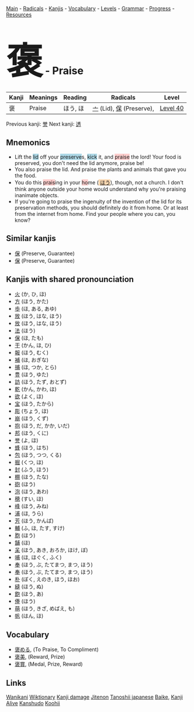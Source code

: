 <style> bigfont {font-size: 100px}</style>
[Main](../README.md) -
[Radicals](../radicals.md) -
[Kanjis](../kanjis.md) -
[Vocabulary](../vocabulary.md) -
[Levels](../levels.md) -
[Grammar](../grammar.md) - 
[Progress](../progress.md) -
[Resources](../resources.md)
# <bigfont> 褒</bigfont> - Praise 

| Kanji | Meanings | Reading | Radicals | Level |
| --- | --- | --- | --- | --- |
| 褒 | Praise | ほう, ほ | [亠](../radicals/亠.md) (Lid), [保](../radicals/保.md) (Preserve),  | [Level 40](../levels/wk_level40.md) |

Previous kanji: [誉](誉.md) Next kanji: [透](透.md) 

## Mnemonics
 * Lift the <span style="background-color:#ADD8E6"> lid</span> off your <span style="background-color:#ADD8E6"> preserve</span>s, <span style="background-color:#ADD8E6"> kick</span> it, and <span style="background-color:#ffcccb"> praise</span> the lord! Your food is preserved, you don't need the lid anymore, praise be!
* You also praise the lid. And praise the plants and animals that gave you the food.
* You do this <span style="background-color:#ffcccb"> prais</span>ing in your <span style="background-color:#ffcccb"> ho</span>me (<span style="background-color:#fed8b1"> [ほう](https://jisho.org/search/ほう)</span>), though, not a church. I don't think anyone outside your home would understand why you're praising inanimate objects.
* If you're going to praise the ingenuity of the invention of the lid for its preservation methods, you should definitely do it from home. Or at least from the internet from home. Find your people where you can, you know?


## Similar kanjis
 * [保](保.md) (Preserve, Guarantee)
* [保](保.md) (Preserve, Guarantee)



## Kanjis with shared pronounciation
 * [火](火.md) (か, ひ, ほ)
* [方](方.md) (ほう, かた)
* [歩](歩.md) (ほ, ある, あゆ)
* [放](放.md) (ほう, はな, ほう)
* [放](放.md) (ほう, はな, ほう)
* [法](法.md) (ほう)
* [保](保.md) (ほ, たも)
* [干](干.md) (かん, ほ, ひ)
* [報](報.md) (ほう, むく)
* [補](補.md) (ほ, おぎな)
* [捕](捕.md) (ほ, つか, とら)
* [豊](豊.md) (ほう, ゆた)
* [訪](訪.md) (ほう, たず, おとず)
* [乾](乾.md) (かん, かわ, ほ)
* [欲](欲.md) (よく, ほ)
* [宝](宝.md) (ほう, たから)
* [彫](彫.md) (ちょう, ほ)
* [崩](崩.md) (ほう, くず)
* [抱](抱.md) (ほう, だ, かか, いだ)
* [邦](邦.md) (ほう, くに)
* [誉](誉.md) (よ, ほ)
* [蜂](蜂.md) (ほう, はち)
* [包](包.md) (ほう, つつ, くる)
* [掘](掘.md) (くつ, ほ)
* [封](封.md) (ふう, ほう)
* [棚](棚.md) (ほう, たな)
* [砲](砲.md) (ほう)
* [泡](泡.md) (ほう, あわ)
* [穂](穂.md) (すい, ほ)
* [峰](峰.md) (ほう, みね)
* [浦](浦.md) (ほ, うら)
* [芳](芳.md) (ほう, かんば)
* [輔](輔.md) (ふ, ほ, たす, すけ)
* [胞](胞.md) (ほう)
* [舗](舗.md) (ほ)
* [呆](呆.md) (ほう, あき, おろか, ほけ, ぼ)
* [哺](哺.md) (ほ, ほぐく, ふく)
* [奉](奉.md) (ほう, ぶ, たてまつ, まつ, ほう)
* [奉](奉.md) (ほう, ぶ, たてまつ, まつ, ほう)
* [朴](朴.md) (ぼく, えのき, ほう, ほお)
* [縫](縫.md) (ほう, ぬ)
* [飽](飽.md) (ほう, あ)
* [俸](俸.md) (ほう)
* [萌](萌.md) (ほう, きざ, めばえ, も)
* [帆](帆.md) (はん, ほ)



## Vocabulary
 * [褒める](../vocabulary/褒.md), (To Praise, To Compliment)
* [褒美](../vocabulary/褒.md), (Reward, Prize)
* [褒賞](../vocabulary/褒.md), (Medal, Prize, Reward)




## Links 


[Wanikani](https://www.wanikani.com/kanji/褒)
[Wiktionary](https://en.wiktionary.org/wiki/褒)
[Kanji damage](http://www.kanjidamage.com/kanji/search?utf8=✓&q=褒)
[Jitenon](https://jitenon.com/kanji/褒)
[Tanoshii japanese](https://www.tanoshiijapanese.com/dictionary/kanji.cfm?k=褒)
[Baike](https://baike.baidu.com/item/褒),
[Kanji Alive](https://app.kanjialive.com/褒)
[Kanshudo](https://www.kanshudo.com/searchmn?q=褒)
[Koohii](https://kanji.koohii.com/study/kanji/褒)
